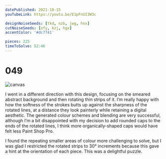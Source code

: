 ```yaml
---
datePublished: 2021-10-15
youTubeLink: https://youtu.be/E1pFnUI3W3c

designNoiseSeeds: [tkd, nzb, jwg, hnx]
cutNoiseSeeds: [ofy, kzj, hgx]
accentColor: '#dc7741'

pieces: 225
timeToSolve: 52:46
---
```


# 049

![canvas](https://res.cloudinary.com/abstract-puzzles/image/upload/w_2000/049_tkd-nzb-jwg-hnx_ofy-kzj-hgx?raw=true)

I went in a different direction with this design, focusing on the smeared abstract background and then rotating thin strips of it. I’m really happy with how the softness of the strokes butts up against the sharpness of the rotated lines, at a distance they look painterly while retaining a digital aesthetic. The generated colour schemes and blending are very successful, although I’m a bit disappointed with my decision to add rounded caps to the ends of the rotated lines, I think more organically-shaped caps would have felt less Paint Shop Pro.

I found the repeating smaller areas of colour more challenging to solve, but I was glad I restricted the rotated strips to 30° increments because this gave a hint at the orientation of each piece. This was a delightful puzzle.

